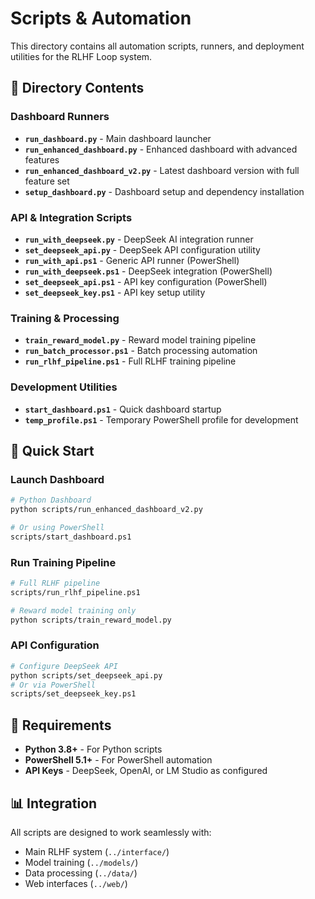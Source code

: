 # Scripts & Automation

This directory contains all automation scripts, runners, and deployment utilities for the RLHF Loop system.

## 📁 Directory Contents

### Dashboard Runners
- **`run_dashboard.py`** - Main dashboard launcher
- **`run_enhanced_dashboard.py`** - Enhanced dashboard with advanced features
- **`run_enhanced_dashboard_v2.py`** - Latest dashboard version with full feature set
- **`setup_dashboard.py`** - Dashboard setup and dependency installation

### API & Integration Scripts
- **`run_with_deepseek.py`** - DeepSeek AI integration runner
- **`set_deepseek_api.py`** - DeepSeek API configuration utility
- **`run_with_api.ps1`** - Generic API runner (PowerShell)
- **`run_with_deepseek.ps1`** - DeepSeek integration (PowerShell)
- **`set_deepseek_api.ps1`** - API key configuration (PowerShell)
- **`set_deepseek_key.ps1`** - API key setup utility

### Training & Processing
- **`train_reward_model.py`** - Reward model training pipeline
- **`run_batch_processor.ps1`** - Batch processing automation
- **`run_rlhf_pipeline.ps1`** - Full RLHF training pipeline

### Development Utilities
- **`start_dashboard.ps1`** - Quick dashboard startup
- **`temp_profile.ps1`** - Temporary PowerShell profile for development

## 🚀 Quick Start

### Launch Dashboard
```bash
# Python Dashboard
python scripts/run_enhanced_dashboard_v2.py

# Or using PowerShell
scripts/start_dashboard.ps1
```

### Run Training Pipeline
```bash
# Full RLHF pipeline
scripts/run_rlhf_pipeline.ps1

# Reward model training only
python scripts/train_reward_model.py
```

### API Configuration
```bash
# Configure DeepSeek API
python scripts/set_deepseek_api.py
# Or via PowerShell
scripts/set_deepseek_key.ps1
```

## 🔧 Requirements

- **Python 3.8+** - For Python scripts
- **PowerShell 5.1+** - For PowerShell automation
- **API Keys** - DeepSeek, OpenAI, or LM Studio as configured

## 📊 Integration

All scripts are designed to work seamlessly with:
- Main RLHF system (`../interface/`)
- Model training (`../models/`)
- Data processing (`../data/`)
- Web interfaces (`../web/`) 